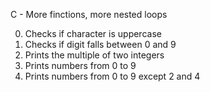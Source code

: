 C - More finctions, more nested loops

0. Checks if character is uppercase
1. Checks if digit falls between 0 and 9
2. Prints the multiple of two integers
3. Prints numbers from 0 to 9
4. Prints numbers from 0 to 9 except 2 and 4
